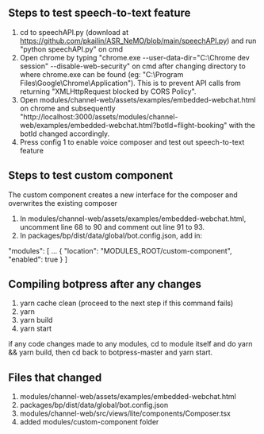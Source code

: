 ## Steps to test speech-to-text feature 
1. cd to speechAPI.py (download at https://github.com/pkailin/ASR_NeMO/blob/main/speechAPI.py) and run "python speechAPI.py" on cmd 
2. Open chrome by typing "chrome.exe --user-data-dir="C:\Chrome dev session" --disable-web-security" on cmd after changing directory to where chrome.exe can be found (eg: "C:\Program Files\Google\Chrome\Application"). This is to prevent API calls from returning "XMLHttpRequest blocked by CORS Policy". 
3. Open modules/channel-web/assets/examples/embedded-webchat.html on chrome and subsequently "http://localhost:3000/assets/modules/channel-web/examples/embedded-webchat.html?botId=flight-booking" with the botId changed accordingly. 
4. Press config 1 to enable voice composer and test out speech-to-text feature 

## Steps to test custom component 
The custom component creates a new interface for the composer and overwrites the existing composer 
1. In modules/channel-web/assets/examples/embedded-webchat.html, uncomment line 68 to 90 and comment out line 91 to 93. 
2. In packages/bp/dist/data/global/bot.config.json, add in:

"modules": [
  ...
  {
    "location": "MODULES_ROOT/custom-component",
    "enabled": true
  }
]

## Compiling botpress after any changes 
1. yarn cache clean (proceed to the next step if this command fails)
2. yarn
3. yarn build
4. yarn start

if any code changes made to any modules, cd to module itself and do yarn && yarn build, then cd back to botpress-master and yarn start. 

## Files that changed 
1. modules/channel-web/assets/examples/embedded-webchat.html
2. packages/bp/dist/data/global/bot.config.json
3. modules/channel-web/src/views/lite/components/Composer.tsx 
4. added modules/custom-component folder 
